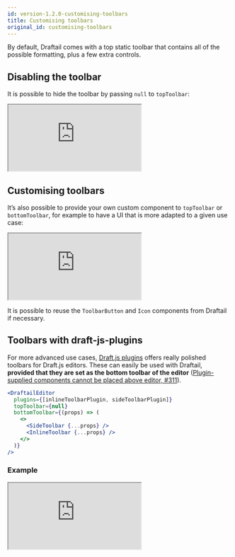 ```yaml
---
id: version-1.2.0-customising-toolbars
title: Customising toolbars
original_id: customising-toolbars
---
```


By default, Draftail comes with a top static toolbar that contains all of the possible formatting, plus a few extra controls.

## Disabling the toolbar

It is possible to hide the toolbar by passing `null` to `topToolbar`:

<iframe src="https://demo.draftail.org/storybook/iframe.html?selectedKind=Docs&selectedStory=No%20toolbar" class="iframe iframe--docs-200"></iframe>

## Customising toolbars

It’s also possible to provide your own custom component to `topToolbar` or `bottomToolbar`, for example to have a UI that is more adapted to a given use case:

<iframe src="https://demo.draftail.org/storybook/iframe.html?selectedKind=Docs&selectedStory=Custom%20toolbars" class="iframe iframe--docs-200"></iframe>

It is possible to reuse the `ToolbarButton` and `Icon` components from Draftail if necessary.

## Toolbars with draft-js-plugins

For more advanced use cases, [Draft.js plugins](https://www.draft-js-plugins.com/) offers really polished toolbars for Draft.js editors. These can easily be used with Draftail, **provided that they are set as the bottom toolbar of the editor** ([Plugin-supplied components cannot be placed above editor, #311](https://github.com/draft-js-plugins/draft-js-plugins/issues/311)).

```jsx
<DraftailEditor
  plugins={[inlineToolbarPlugin, sideToolbarPlugin]}
  topToolbar={null}
  bottomToolbar={(props) => (
    <>
      <SideToolbar {...props} />
      <InlineToolbar {...props} />
    </>
  )}
/>
```

### Example

<iframe src="https://demo.draftail.org/storybook/iframe.html?selectedKind=Plugins&selectedStory=Custom%20toolbars" class="iframe iframe--docs-250"></iframe>
